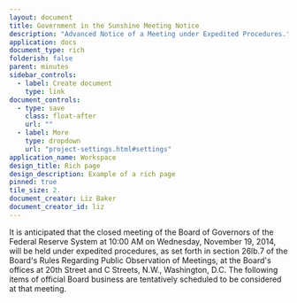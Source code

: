 ```yaml
---
layout: document
title: Government in the Sunshine Meeting Notice
description: "Advanced Notice of a Meeting under Expedited Procedures."
application: docs
document_type: rich
folderish: false
parent: minutes
sidebar_controls:
  - label: Create document
    type: link
document_controls:
  - type: save
    class: float-after
    url: ""
  - label: More
    type: dropdown
    url: "project-settings.html#settings"
application_name: Workspace
design_title: Rich page
design_description: Example of a rich page
pinned: true
tile_size: 2.
document_creator: Liz Baker
document_creator_id: liz
---
```


It is anticipated that the closed meeting of the Board of Governors of the Federal Reserve System at 10:00 AM on Wednesday, November 19, 2014, will be held under expedited procedures, as set forth in section 26lb.7 of the Board's Rules Regarding Public Observation of Meetings, at the Board's offices at 20th Street and C Streets, N.W., Washington, D.C. The following items of official Board business are tentatively scheduled to be considered at that meeting.